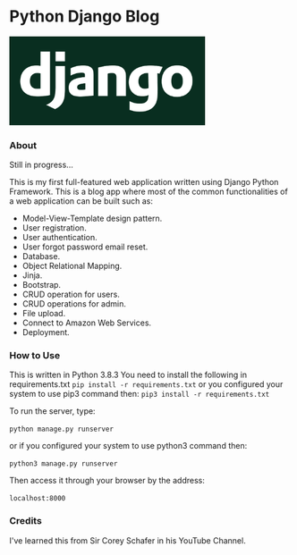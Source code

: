 # Python Django Blog
 
<img src="/django_logo.png " width="350" alt = "Django-Logo">

### About

Still in progress...

This is my first full-featured web application written using Django 
Python Framework. This is a blog app where most of the common functionalities 
of a web application can be built such as:

* Model-View-Template design pattern. 
* User registration.
* User authentication.
* User forgot password email reset.
* Database.
* Object Relational Mapping.
* Jinja.
* Bootstrap.
* CRUD operation for users.
* CRUD operations for admin.
* File upload.
* Connect to Amazon Web Services. 
* Deployment.

### How to Use

This is written in Python 3.8.3
You need to install the following in requirements.txt
```pip install -r requirements.txt```
or you configured your system to use pip3 command then:
```pip3 install -r requirements.txt```

To run the server, type:

```python manage.py runserver```

or if you configured your system to use python3 command then:

```python3 manage.py runserver```

Then access it through your browser by the address:

```localhost:8000```

### Credits

I've learned this from Sir Corey Schafer in his YouTube Channel.
